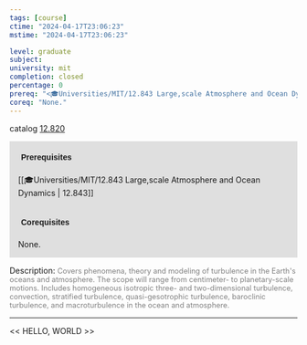 ```yaml
---
tags: [course]
ctime: "2024-04-17T23:06:23"
mstime: "2024-04-17T23:06:23"

level: graduate
subject: 
university: mit
completion: closed
percentage: 0
prereq: "<🎓Universities/MIT/12.843 Large,scale Atmosphere and Ocean Dynamics>"
coreq: "None."
---
```


catalog [12.820](http://student.mit.edu/catalog/m12c.html#12.820)

<span style="display: block; padding: 15px; background-color: rgb(100, 100, 100, 0.2);"><font id="m_prereq850_0" style="display: block; font-family: Arial, sans-serif; font-weight: bold; padding: 5px">Prerequisites</font><br><span id="prereq850_0">[[🎓Universities/MIT/12.843 Large,scale Atmosphere and Ocean Dynamics | 12.843]]</span></span>
<span style="display: block; padding: 15px; background-color: rgb(100, 100, 100, 0.2);"><font id="m_coreq850_0" style="display: block; font-family: Arial, sans-serif; font-weight: bold; padding: 5px">Corequisites</font><br><span id="coreq850_0">None.</span></span>

<font style="">Description:</font>
<font style="color: grey; font-size: 0.8rem;">Covers phenomena, theory and modeling of turbulence in the Earth's oceans and atmosphere. The scope will range from centimeter- to planetary-scale motions. Includes homogeneous isotropic three- and two-dimensional turbulence, convection, stratified turbulence, quasi-gesotrophic turbulence, baroclinic turbulence, and macroturbulence in the ocean and atmosphere.</font>



---

<< HELLO, WORLD >>
